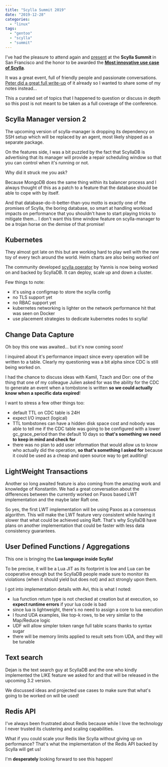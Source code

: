```yaml
---
title: "Scylla Summit 2019"
date: "2019-12-28"
categories: 
  - "linux"
tags: 
  - "gentoo"
  - "scylla"
  - "summit"
---
```


I've had the pleasure to attend again and [present](https://www.ultrabug.fr/talks/) at the **Scylla Summit** in San Francisco and the honor to be awarded the **[Most innovative use case of Scylla](https://www.scylladb.com/2019/11/06/winners-of-the-scylla-summit-2019-user-awards/)**.

It was a great event, full of friendly people and passionate conversations. [Peter did a great full write-up](https://www.scylladb.com/2019/11/18/overheard-at-scylla-summit-2019/) of it already so I wanted to share some of my notes instead...

This a curated set of topics that I happened to question or discuss in depth so this post is not meant to be taken as a full coverage of the conference.

## Scylla Manager version 2

The upcoming version of scylla-manager is dropping its dependency on SSH setup which will be replaced by an agent, most likely shipped as a separate package.

On the features side, I was a bit puzzled by the fact that ScyllaDB is advertising that its manager will provide a repair scheduling window so that you can control when it's running or not.

Why did it struck me you ask?

Because MongoDB does the same thing within its balancer process and I always thought of this as a patch to a feature that the database should be able to cope with by itself.

And that database-do-it-better-than-you motto is exactly one of the promises of Scylla, the boring database, so smart at handling workload impacts on performance that you shouldn't have to start playing tricks to mitigate them... I don't want this time window feature on scylla-manager to be a trojan horse on the demise of that promise!

## Kubernetes

They almost got late on this but are working hard to play well with the new toy of every tech around the world. Helm charts are also being worked on!

The community developed [scylla operator](https://github.com/scylladb/scylla-operator) by Yannis is now being worked on and backed by ScyllaDB. It can deploy, scale up and down a cluster.

Few things to note:

- it's using a configmap to store the scylla config
- no TLS support yet
- no RBAC support yet
- kubernetes networking is lighter on the network performance hit that was seen on Docker
- use placement strategies to dedicate kubernetes nodes to scylla!

## Change Data Capture

Oh boy this one was awaited... but it's now coming soon!

I inquired about it's performance impact since every operation will be written to a table. Clearly my questioning was a bit alpha since CDC is still being worked on.

I had the chance to discuss ideas with Kamil, Tzach and Dor: one of the thing that one of my colleague Julien asked for was the ability for the CDC to generate an event when a tombstone is written **so we could actually know when a specific data expired**!

I want to stress a few other things too:

- default TTL on CDC table is 24H
- expect I/O impact (logical)
- TTL tombstones can have a hidden disk space cost and nobody was able to tell me if the CDC table was going to be configured with a lower gc_grace_period than the default 10 days so **that's something we need to keep in mind and check for**
- there was no plan to add user information that would allow us to know who actually did the operation, **so that's something I asked for** because it could be used as a cheap and open source way to get auditing!

## LightWeight Transactions

Another so long awaited feature is also coming from the amazing work and knowledge of Konstantin. We had a great conversation about the differences between the currently worked on Paxos based LWT implementation and the maybe later Raft one.

So yes, the first LWT implementation will be using Paxos as a consensus algorithm. This will make the LWT feature very consistent while having it slower that what could be achieved using Raft. That's why ScyllaDB have plans on another implementation that could be faster with less data consistency guarantees.

## User Defined Functions / Aggregations

This one is bringing the **Lua language inside Scylla!**

To be precise, it will be a Lua JIT as its footprint is low and Lua can be cooperative enough but the ScyllaDB people made sure to monitor its violations (when it should yield but does not) and act strongly upon them.

I got into implementation details with Avi, this is what I noted:

- lua function return type is not checked at creation but at execution, so **expect runtime errors** if your lua code is bad
- since lua is lightweight, there's no need to assign a core to lua execution
- I found UDA examples, like top-k rows, to be very similar to the Map/Reduce logic
- UDF will allow simpler token range full table scans thanks to syntax sugar
- there will be memory limits applied to result sets from UDA, and they will be tunable

## Text search

Dejan is the text search guy at ScyllaDB and the one who kindly implemented the LIKE feature we asked for and that will be released in the upcoming 3.2 version.

We discussed ideas and projected use cases to make sure that what's going to be worked on will be used!

## Redis API

I've always been frustrated about Redis because while I love the technology I never trusted its clustering and scaling capabilities.

What if you could scale your Redis like Scylla without giving up on performance? That's what the implementation of the Redis API backed by Scylla will get us!

I'm **desperately** looking forward to see this happen!
